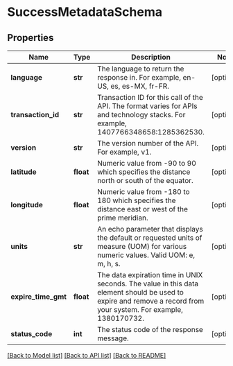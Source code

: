 # SuccessMetadataSchema

## Properties
Name | Type | Description | Notes
------------ | ------------- | ------------- | -------------
**language** | **str** | The language to return the response in. For example, en-US, es, es-MX, fr-FR. | [optional] 
**transaction_id** | **str** | Transaction ID for this call of the API. The format varies for APIs and technology stacks. For example, 1407766348658:1285362530. | [optional] 
**version** | **str** | The version number of the API. For example, v1. | [optional] 
**latitude** | **float** | Numeric value from -90 to 90 which specifies the distance north or south of the equator. | [optional] 
**longitude** | **float** | Numeric value from -180 to 180 which specifies the distance east or west of the prime meridian. | [optional] 
**units** | **str** | An echo parameter that displays the default or requested units of measure (UOM) for various numeric values. Valid UOM: e, m, h, s. | [optional] 
**expire_time_gmt** | **float** | The data expiration time in UNIX seconds. The value in this data element should be used to expire and remove a record from your system. For example, 1380170732. | [optional] 
**status_code** | **int** | The status code of the response message. | [optional] 

[[Back to Model list]](../README.md#documentation-for-models) [[Back to API list]](../README.md#documentation-for-api-endpoints) [[Back to README]](../README.md)


